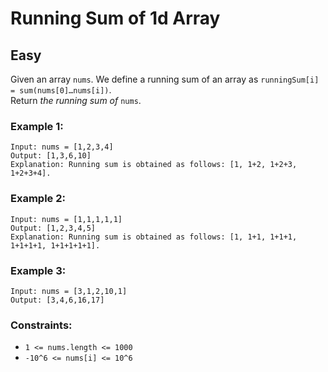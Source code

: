 # Running Sum of 1d Array
## Easy

Given an array `nums`. We define a running sum of an array as `runningSum[i] = sum(nums[0]…nums[i])`.\
Return *the running sum of* `nums`.

### Example 1:
```
Input: nums = [1,2,3,4]
Output: [1,3,6,10]
Explanation: Running sum is obtained as follows: [1, 1+2, 1+2+3, 1+2+3+4].
```

### Example 2:
```
Input: nums = [1,1,1,1,1]
Output: [1,2,3,4,5]
Explanation: Running sum is obtained as follows: [1, 1+1, 1+1+1, 1+1+1+1, 1+1+1+1+1].
```

### Example 3:
```
Input: nums = [3,1,2,10,1]
Output: [3,4,6,16,17]
```

### Constraints:
- `1 <= nums.length <= 1000`
- `-10^6 <= nums[i] <= 10^6`
